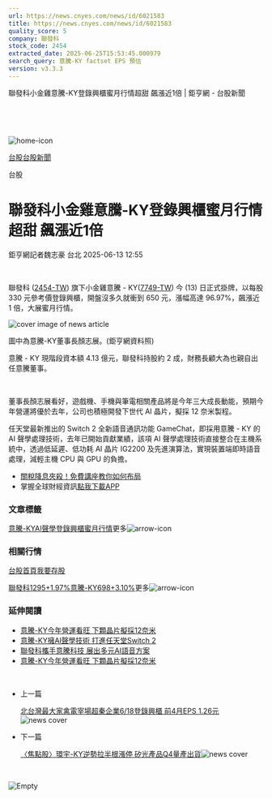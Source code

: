 ```yaml
---
url: https://news.cnyes.com/news/id/6021583
title: https://news.cnyes.com/news/id/6021583
quality_score: 5
company: 聯發科
stock_code: 2454
extracted_date: 2025-06-25T15:53:45.000979
search_query: 意騰-KY factset EPS 預估
version: v3.3.3
---
```


聯發科小金雞意騰-KY登錄興櫃蜜月行情超甜 飆漲近1倍 | 鉅亨網 - 台股新聞

‌

‌

![home-icon](/assets/icons/breadCrumb/symbol-icon-home.svg)

[台股](/news/cat/tw_stock)[台股新聞](/news/cat/tw_stock_news)

台股

# 聯發科小金雞意騰-KY登錄興櫃蜜月行情超甜 飆漲近1倍

鉅亨網記者魏志豪 台北 2025-06-13 12:55

‌

聯發科 ([2454-TW](https://www.cnyes.com/twstock/2454)) 旗下小金雞意騰 - KY([7749-TW](https://www.cnyes.com/twstock/7749)) 今 (13) 日正式掛牌，以每股 330 元參考價登錄興櫃，開盤沒多久就衝到 650 元，漲幅高達 96.97%，飆漲近 1 倍，大展蜜月行情。

![cover image of news article](/_next/image?url=https%3A%2F%2Fcimg.cnyes.cool%2Fprod%2Fnews%2F6021583%2Fl%2F35b3ccfae0aa76c8f18382466c175065.jpg&w=3840&q=75)

圖中為意騰-KY董事長顏志展。(鉅亨網資料照)

意騰 - KY 現階段資本額 4.13 億元，聯發科持股約 2 成，財務長顧大為也親自出任意騰董事。

‌

董事長顏志展看好，遊戲機、手機與筆電相關產品將是今年三大成長動能，預期今年營運將優於去年，公司也積極開發下世代 AI 晶片，擬採 12 奈米製程。

任天堂最新推出的 Switch 2 全新語音通訊功能 GameChat，即採用意騰 - KY 的 AI 聲學處理技術，去年已開始貢獻業績，該項 AI 聲學處理技術直接整合在主機系統中，透過低延遲、低功耗 AI 晶片 IG2200 及先進演算法，實現裝置端即時語音處理，減輕主機 CPU 與 GPU 的負擔。

* [關稅降息夾殺！免費講座教你如何布局](https://www.rsc.com.tw/Cnyes_RSC/SeminarBooking2025InvestmentOutlook.aspx?utm_source=anue&utm_medium=usstocks_end)
* 掌握全球財經資訊[點我下載APP](http://www.cnyes.com/app/?utm_source=mweb&utm_medium=HamMenuBanner&utm_campaign=fixed&utm_content=entr)

### 文章標籤

[意騰-KY](https://news.cnyes.com/tag/意騰-KY "意騰-KY")[AI](https://news.cnyes.com/tag/AI "AI")[聲學](https://news.cnyes.com/tag/聲學 "聲學")[登錄興櫃](https://news.cnyes.com/tag/登錄興櫃 "登錄興櫃")[蜜月行情](https://news.cnyes.com/tag/蜜月行情 "蜜月行情")更多![arrow-icon](/assets/icons/arrows/arrow-down.svg)

### 相關行情

[台股首頁](https://www.cnyes.com/twstock)[我要存股](https://supr.link/8OHaU)

[聯發科1295+1.97%](https://www.cnyes.com/twstock/2454)[意騰-KY698+3.10%](https://www.cnyes.com/twstock/7749)更多![arrow-icon](/assets/icons/arrows/arrow-down.svg)

### 延伸閱讀

* [意騰-KY今年營運看旺 下顆晶片擬採12奈米](/news/id/6020620)
* [意騰-KY擁AI聲學技術 打進任天堂Switch 2](/news/id/6008041)
* [聯發科攜手意騰科技 展出多元AI語音方案](/news/id/5828793)
* [意騰-KY今年營運看旺 下顆晶片擬採12奈米](/news/id/6020620)

‌

* 上一篇

  [北台灣最大家禽電宰場超秦企業6/18登錄興櫃 前4月EPS 1.26元](/news/id/6021784)![news cover](https://cimg.cnyes.cool/prod/news/6021784/m/b24a9f83442cd67168307a5cbfc9911f.jpg)
* 下一篇

  [〈焦點股〉環宇-KY逆勢拉半根漲停 矽光產品Q4量產出貨](/news/id/6021323)![news cover](https://cimg.cnyes.cool/prod/news/6021323/m/598daf08081e486f912744056309a2c4.jpg)

‌

![Empty](/assets/icons/skeleton/empty-image.svg)

‌